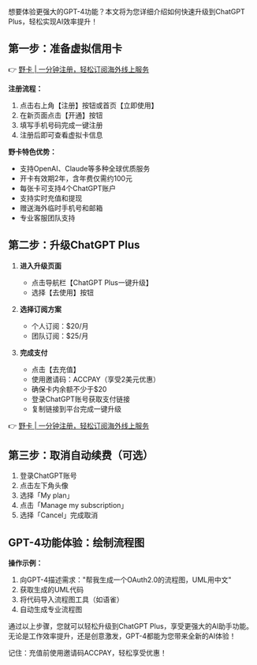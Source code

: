 想要体验更强大的GPT-4功能？本文将为您详细介绍如何快速升级到ChatGPT Plus，轻松实现AI效率提升！

## 第一步：准备虚拟信用卡

👉 [野卡 | 一分钟注册，轻松订阅海外线上服务](https://bit.ly/bewildcard)

**注册流程：**
1. 点击右上角【注册】按钮或首页【立即使用】
2. 在新页面点击【开通】按钮
3. 填写手机号码完成一键注册
4. 注册后即可查看虚拟卡信息

**野卡特色优势：**
- 支持OpenAI、Claude等多种全球优质服务
- 开卡有效期2年，含年费仅需约100元
- 每张卡可支持4个ChatGPT账户
- 支持实时充值和提现
- 赠送海外临时手机号和邮箱
- 专业客服团队支持

## 第二步：升级ChatGPT Plus

1. **进入升级页面**
   - 点击导航栏【ChatGPT Plus一键升级】
   - 选择【去使用】按钮

2. **选择订阅方案**
   - 个人订阅：$20/月
   - 团队订阅：$25/月

3. **完成支付**
   - 点击【去充值】
   - 使用邀请码：ACCPAY（享受2美元优惠）
   - 确保卡内余额不少于$20
   - 登录ChatGPT账号获取支付链接
   - 复制链接到平台完成一键升级

👉 [野卡 | 一分钟注册，轻松订阅海外线上服务](https://bit.ly/bewildcard)

## 第三步：取消自动续费（可选）

1. 登录ChatGPT账号
2. 点击左下角头像
3. 选择「My plan」
4. 点击「Manage my subscription」
5. 选择「Cancel」完成取消

## GPT-4功能体验：绘制流程图

**操作示例：**
1. 向GPT-4描述需求："帮我生成一个OAuth2.0的流程图，UML用中文"
2. 获取生成的UML代码
3. 将代码导入流程图工具（如语雀）
4. 自动生成专业流程图

通过以上步骤，您就可以轻松升级到ChatGPT Plus，享受更强大的AI助手功能。无论是工作效率提升，还是创意激发，GPT-4都能为您带来全新的AI体验！

记住：充值前使用邀请码ACCPAY，轻松享受优惠！